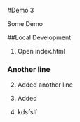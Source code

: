 #Demo 3

Some Demo

##Local Development

1. Open index.html

### Another line

2. Added another line
3. Added

4. kdsfslf
